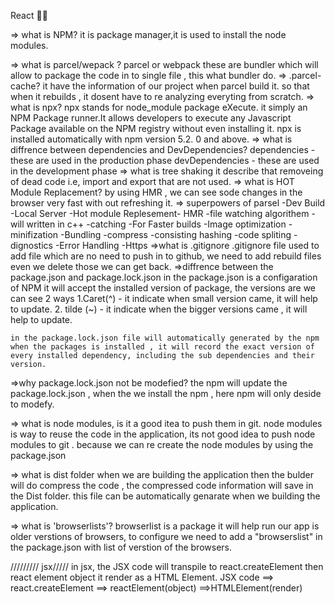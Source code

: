 React 👩‍💻

=> what is NPM?
 it is package manager,it is used to install the node modules.

=> what is parcel/wepack ?
    parcel or webpack these are bundler which will allow to package the code in to single file , this what bundler do.
=> .parcel-cache?
    it have the information of our project when parcel build it. so that when it rebuilds , it dosent have to re analyzing everyting from scratch.
=> what is npx?
    npx stands for node_module package eXecute. it simply  an NPM Package runner.It allows developers to execute any Javascript Package available on the NPM registry without even installing it. npx is installed automatically with npm version 5.2. 0 and above. 
=> what is diffrence between dependencies and DevDependencies?
    dependencies - these are used in the production phase
    devDependencies - these are used in the development phase
=> what is tree shaking
    it describe that removeing of dead code i.e, import and export that are not used.
=> what is HOT Module Replacement?
    by using HMR , we can see sode changes in the browser very fast with out refreshing it.
=> superpowers of parsel
    -Dev Build
    -Local Server
    -Hot module Replesement- HMR
    -file watching algorithem -will written in c++
    -catching -For Faster builds
    -Image optimization
    -minifization
    -Bundling
    -compress
    -consisting hashing
    -code spliting
    -dignostics
    -Error Handling
    -Https
=>what is .gitignore
    .gitignore file used to add file which are no need to push in to github, we need to add rebuild files even we delete those we can get back.
=>diffrence between the package.json and package.lock.json
    in the package.json is a configaration of NPM it will accept the installed version of package, the versions are we can see 2 ways 
    1.Caret(^) - it indicate when small version came, it will help to update.
    2. tilde (~) - it indicate when the bigger versions came , it will help to update.

    in the package.lock.json file will automatically generated by the npm when the packages is installed , it will record the exact version of every installed dependency, including the sub dependencies and their version.
    
=>why package.lock.json not be modefied?
    the npm will update the package.lock.json , when the we install the npm , here npm will only deside to modefy.

=> what is node modules, is it a good itea to push them in git.
    node modules is way to reuse the code in the application, its not good idea to push node modules to git . because we can re create the node modules by using the package.json

=> what is dist folder
    when we are building the application then the bulder will do compress the code , the compressed code information will save in the Dist folder. this file can be automatically genarate when we building the application.

=> what is 'browserlists'?
    browserlist is a package  it will help run our app is older verstions of browsers, to configure we need to add a "browserslist" in the package.json with list of verstion of the browsers.



///////// jsx/////
 in jsx, the JSX code will transpile to react.createElement then react element object it render as a HTML Element.
 JSX code ==> react.createElement ==> reactElement(object) ==>HTMLElement(render)
 
    



